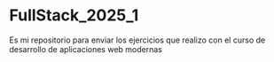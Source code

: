 # FullStack_2025_1
Es mi repositorio para enviar los ejercicios que realizo con el curso de desarrollo de aplicaciones web modernas
